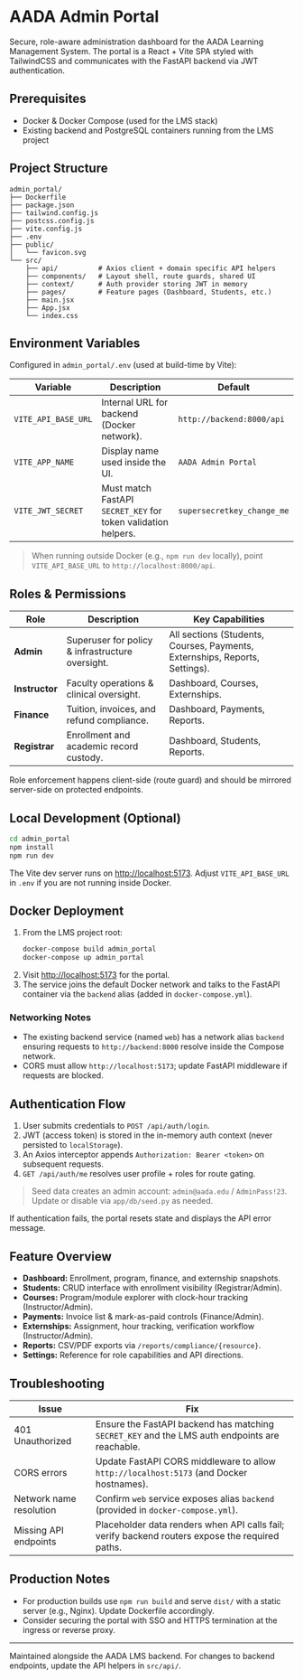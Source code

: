 # AADA Admin Portal

Secure, role-aware administration dashboard for the AADA Learning Management System. The portal is a React + Vite SPA styled with TailwindCSS and communicates with the FastAPI backend via JWT authentication.

## Prerequisites

- Docker & Docker Compose (used for the LMS stack)
- Existing backend and PostgreSQL containers running from the LMS project

## Project Structure

```
admin_portal/
├── Dockerfile
├── package.json
├── tailwind.config.js
├── postcss.config.js
├── vite.config.js
├── .env
├── public/
│   └── favicon.svg
└── src/
    ├── api/          # Axios client + domain specific API helpers
    ├── components/   # Layout shell, route guards, shared UI
    ├── context/      # Auth provider storing JWT in memory
    ├── pages/        # Feature pages (Dashboard, Students, etc.)
    ├── main.jsx
    ├── App.jsx
    └── index.css
```

## Environment Variables

Configured in `admin_portal/.env` (used at build-time by Vite):

| Variable | Description | Default |
| --- | --- | --- |
| `VITE_API_BASE_URL` | Internal URL for backend (Docker network). | `http://backend:8000/api` |
| `VITE_APP_NAME` | Display name used inside the UI. | `AADA Admin Portal` |
| `VITE_JWT_SECRET` | Must match FastAPI `SECRET_KEY` for token validation helpers. | `supersecretkey_change_me` |

> When running outside Docker (e.g., `npm run dev` locally), point `VITE_API_BASE_URL` to `http://localhost:8000/api`.

## Roles & Permissions

| Role | Description | Key Capabilities |
| --- | --- | --- |
| **Admin** | Superuser for policy & infrastructure oversight. | All sections (Students, Courses, Payments, Externships, Reports, Settings). |
| **Instructor** | Faculty operations & clinical oversight. | Dashboard, Courses, Externships. |
| **Finance** | Tuition, invoices, and refund compliance. | Dashboard, Payments, Reports. |
| **Registrar** | Enrollment and academic record custody. | Dashboard, Students, Reports. |

Role enforcement happens client-side (route guard) and should be mirrored server-side on protected endpoints.

## Local Development (Optional)

```bash
cd admin_portal
npm install
npm run dev
```

The Vite dev server runs on <http://localhost:5173>. Adjust `VITE_API_BASE_URL` in `.env` if you are not running inside Docker.

## Docker Deployment

1. From the LMS project root:
   ```bash
   docker-compose build admin_portal
   docker-compose up admin_portal
   ```
2. Visit <http://localhost:5173> for the portal.
3. The service joins the default Docker network and talks to the FastAPI container via the `backend` alias (added in `docker-compose.yml`).

### Networking Notes

- The existing backend service (named `web`) has a network alias `backend` ensuring requests to `http://backend:8000` resolve inside the Compose network.
- CORS must allow `http://localhost:5173`; update FastAPI middleware if requests are blocked.

## Authentication Flow

1. User submits credentials to `POST /api/auth/login`.
2. JWT (access token) is stored in the in-memory auth context (never persisted to `localStorage`).
3. An Axios interceptor appends `Authorization: Bearer <token>` on subsequent requests.
4. `GET /api/auth/me` resolves user profile + roles for route gating.

> Seed data creates an admin account: `admin@aada.edu` / `AdminPass!23`. Update or disable via `app/db/seed.py` as needed.

If authentication fails, the portal resets state and displays the API error message.

## Feature Overview

- **Dashboard:** Enrollment, program, finance, and externship snapshots.
- **Students:** CRUD interface with enrollment visibility (Registrar/Admin).
- **Courses:** Program/module explorer with clock-hour tracking (Instructor/Admin).
- **Payments:** Invoice list & mark-as-paid controls (Finance/Admin).
- **Externships:** Assignment, hour tracking, verification workflow (Instructor/Admin).
- **Reports:** CSV/PDF exports via `/reports/compliance/{resource}`.
- **Settings:** Reference for role capabilities and API directions.

## Troubleshooting

| Issue | Fix |
| --- | --- |
| 401 Unauthorized | Ensure the FastAPI backend has matching `SECRET_KEY` and the LMS auth endpoints are reachable. |
| CORS errors | Update FastAPI CORS middleware to allow `http://localhost:5173` (and Docker hostnames). |
| Network name resolution | Confirm `web` service exposes alias `backend` (provided in `docker-compose.yml`). |
| Missing API endpoints | Placeholder data renders when API calls fail; verify backend routers expose the required paths. |

## Production Notes

- For production builds use `npm run build` and serve `dist/` with a static server (e.g., Nginx). Update Dockerfile accordingly.
- Consider securing the portal with SSO and HTTPS termination at the ingress or reverse proxy.

---

Maintained alongside the AADA LMS backend. For changes to backend endpoints, update the API helpers in `src/api/`.
